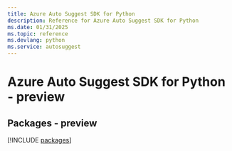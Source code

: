 ```yaml
---
title: Azure Auto Suggest SDK for Python
description: Reference for Azure Auto Suggest SDK for Python
ms.date: 01/31/2025
ms.topic: reference
ms.devlang: python
ms.service: autosuggest
---
```

# Azure Auto Suggest SDK for Python - preview
## Packages - preview
[!INCLUDE [packages](auto-suggest-index.md)]